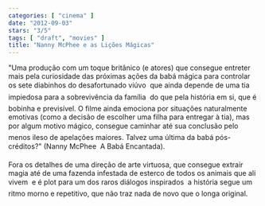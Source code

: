 ```yaml
---
categories: [ "cinema" ]
date: "2012-09-03"
stars: "3/5"
tags: [ "draft", "movies" ]
title: "Nanny McPhee e as Lições Mágicas"
---
```

"Uma produção com um toque britânico (e atores) que consegue entreter
mais pela curiosidade das próximas ações da babá mágica para
controlar os sete diabinhos do desafortunado viúvo  que ainda depende
de uma tia impiedosa para a sobrevivência da família  do que pela
história em si, que é bobinha e previsível. O filme ainda emociona por
situações naturalmente emotivas (como a decisão de escolher uma filha
para entregar à tia), mas por algum motivo mágico, consegue caminhar
até sua conclusão pelo menos ileso de apelações maiores. Talvez uma
última da babá pós-créditos?" (Nanny McPhee  A Babá Encantada).

Fora os detalhes de uma direção de arte virtuosa, que consegue extrair
magia até de uma fazenda infestada de esterco de todos os animais
que ali vivem  e é plot para um dos raros diálogos inspirados  a
história segue um ritmo morno e repetitivo, que não traz nada de novo
que o longa original.

